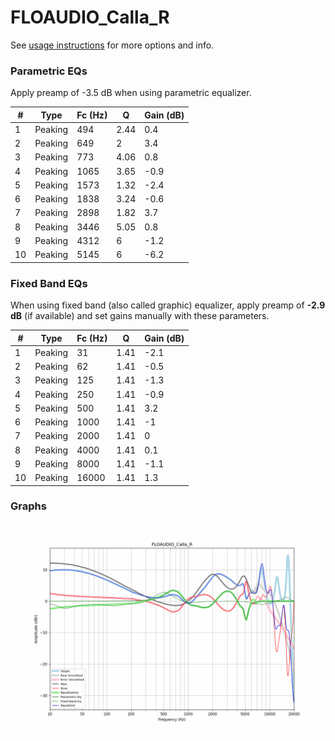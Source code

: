 # FLOAUDIO_Calla_R
See [usage instructions](https://github.com/jaakkopasanen/AutoEq#usage) for more options and info.

### Parametric EQs
Apply preamp of -3.5 dB when using parametric equalizer.

|   # | Type    |   Fc (Hz) |    Q |   Gain (dB) |
|-----|---------|-----------|------|-------------|
|   1 | Peaking |       494 | 2.44 |         0.4 |
|   2 | Peaking |       649 | 2    |         3.4 |
|   3 | Peaking |       773 | 4.06 |         0.8 |
|   4 | Peaking |      1065 | 3.65 |        -0.9 |
|   5 | Peaking |      1573 | 1.32 |        -2.4 |
|   6 | Peaking |      1838 | 3.24 |        -0.6 |
|   7 | Peaking |      2898 | 1.82 |         3.7 |
|   8 | Peaking |      3446 | 5.05 |         0.8 |
|   9 | Peaking |      4312 | 6    |        -1.2 |
|  10 | Peaking |      5145 | 6    |        -6.2 |

### Fixed Band EQs
When using fixed band (also called graphic) equalizer, apply preamp of **-2.9 dB** (if available) and set gains manually with these parameters.

|   # | Type    |   Fc (Hz) |    Q |   Gain (dB) |
|-----|---------|-----------|------|-------------|
|   1 | Peaking |        31 | 1.41 |        -2.1 |
|   2 | Peaking |        62 | 1.41 |        -0.5 |
|   3 | Peaking |       125 | 1.41 |        -1.3 |
|   4 | Peaking |       250 | 1.41 |        -0.9 |
|   5 | Peaking |       500 | 1.41 |         3.2 |
|   6 | Peaking |      1000 | 1.41 |        -1   |
|   7 | Peaking |      2000 | 1.41 |         0   |
|   8 | Peaking |      4000 | 1.41 |         0.1 |
|   9 | Peaking |      8000 | 1.41 |        -1.1 |
|  10 | Peaking |     16000 | 1.41 |         1.3 |

### Graphs
![](./FLOAUDIO_Calla_R.png)
